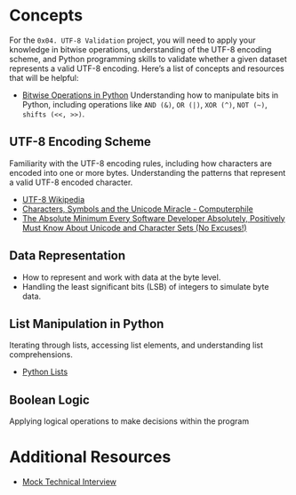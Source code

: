 # Concepts
For the ` 0x04. UTF-8 Validation ` project, you will need to apply your knowledge in bitwise operations, understanding of the UTF-8 encoding scheme, and Python programming skills to validate whether a given dataset represents a valid UTF-8 encoding. Here’s a list of concepts and resources that will be helpful:

- [Bitwise Operations in Python](https://wiki.python.org/moin/BitwiseOperators)
Understanding how to manipulate bits in Python, including operations like ` AND (&) `, ` OR (|) `, ` XOR (^) `, ` NOT (~) `, ` shifts (<<, >>) `.

## UTF-8 Encoding Scheme
Familiarity with the UTF-8 encoding rules, including how characters are encoded into one or more bytes.
Understanding the patterns that represent a valid UTF-8 encoded character.
- [UTF-8 Wikipedia](https://en.wikipedia.org/wiki/UTF-8)
- [Characters, Symbols and the Unicode Miracle - Computerphile](https://www.youtube.com/watch?v=MijmeoH9LT4)
- [The Absolute Minimum Every Software Developer Absolutely, Positively Must Know About Unicode and Character Sets (No Excuses!)](https://www.joelonsoftware.com/2003/10/08/the-absolute-minimum-every-software-developer-absolutely-positively-must-know-about-unicode-and-character-sets-no-excuses/)

## Data Representation
-  How to represent and work with data at the byte level.
-   Handling the least significant bits (LSB) of integers to simulate byte data.

## List Manipulation in Python
Iterating through lists, accessing list elements, and understanding list comprehensions.
- [Python Lists](https://docs.python.org/3/tutorial/datastructures.html#more-on-lists)

## Boolean Logic
Applying logical operations to make decisions within the program

# Additional Resources
- [Mock Technical Interview](https://www.youtube.com/watch?v=QvqvMxg24gY)
